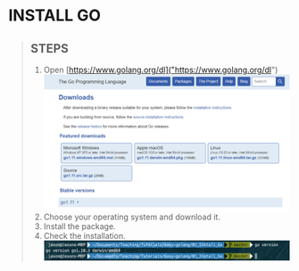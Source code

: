 # INSTALL GO

> ## STEPS
> 1. Open [https://www.golang.org/dl]("https://www.golang.org/dl")
> ![](https://raw.githubusercontent.com/3lackrush/easy-golang/master/Assets/01_Install_Go_assets/dl_go.png)
> 2. Choose your operating system and download it.
> 3. Install the package.
> 4. Check the installation.
> ![](https://raw.githubusercontent.com/3lackrush/easy-golang/master/Assets/01_Install_Go_assets/02_Install_go.png)


